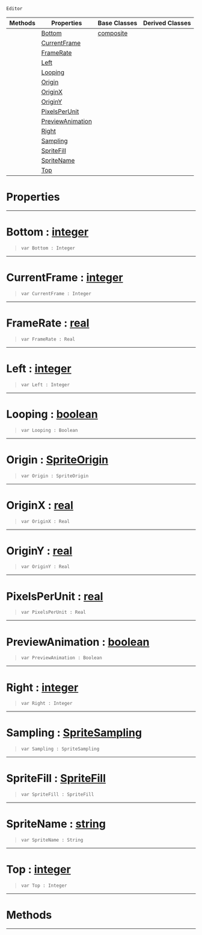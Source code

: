  `Editor`

|Methods|Properties|Base Classes|Derived Classes|
|---|---|---|---|
| |[ Bottom](https://github.com/ZilchEngine/ZilchDocs/blob/master/code_reference/class_reference/spritesourceeditor.markdown#bottom-zilch-engine-docum)|[composite](https://github.com/ZilchEngine/ZilchDocs/blob/master/code_reference/class_reference/composite.markdown)| |
| |[ CurrentFrame](https://github.com/ZilchEngine/ZilchDocs/blob/master/code_reference/class_reference/spritesourceeditor.markdown#currentframe-zilch-engine)| | |
| |[ FrameRate](https://github.com/ZilchEngine/ZilchDocs/blob/master/code_reference/class_reference/spritesourceeditor.markdown#framerate-zilch-engine-do)| | |
| |[ Left](https://github.com/ZilchEngine/ZilchDocs/blob/master/code_reference/class_reference/spritesourceeditor.markdown#left-zilch-engine-documen)| | |
| |[ Looping](https://github.com/ZilchEngine/ZilchDocs/blob/master/code_reference/class_reference/spritesourceeditor.markdown#looping-zilch-engine-docu)| | |
| |[ Origin](https://github.com/ZilchEngine/ZilchDocs/blob/master/code_reference/class_reference/spritesourceeditor.markdown#origin-zilch-engine-docum)| | |
| |[ OriginX](https://github.com/ZilchEngine/ZilchDocs/blob/master/code_reference/class_reference/spritesourceeditor.markdown#originx-zilch-engine-docu)| | |
| |[ OriginY](https://github.com/ZilchEngine/ZilchDocs/blob/master/code_reference/class_reference/spritesourceeditor.markdown#originy-zilch-engine-docu)| | |
| |[ PixelsPerUnit](https://github.com/ZilchEngine/ZilchDocs/blob/master/code_reference/class_reference/spritesourceeditor.markdown#pixelsperunit-zilch-engin)| | |
| |[ PreviewAnimation](https://github.com/ZilchEngine/ZilchDocs/blob/master/code_reference/class_reference/spritesourceeditor.markdown#previewanimation-zilch-en)| | |
| |[ Right](https://github.com/ZilchEngine/ZilchDocs/blob/master/code_reference/class_reference/spritesourceeditor.markdown#right-zilch-engine-docume)| | |
| |[ Sampling](https://github.com/ZilchEngine/ZilchDocs/blob/master/code_reference/class_reference/spritesourceeditor.markdown#sampling-zilch-engine-doc)| | |
| |[ SpriteFill](https://github.com/ZilchEngine/ZilchDocs/blob/master/code_reference/class_reference/spritesourceeditor.markdown#spritefill-zilch-engine-d)| | |
| |[ SpriteName](https://github.com/ZilchEngine/ZilchDocs/blob/master/code_reference/class_reference/spritesourceeditor.markdown#spritename-zilch-engine-d)| | |
| |[ Top](https://github.com/ZilchEngine/ZilchDocs/blob/master/code_reference/class_reference/spritesourceeditor.markdown#top-zilch-engine-document)| | |


 #  Properties


---  
 #  Bottom : [integer](https://github.com/ZilchEngine/ZilchDocs/blob/master/code_reference/nada_base_types/integer.markdown)

> 
> ``` lang=cpp, name=Nada
> var Bottom : Integer


---  
 #  CurrentFrame : [integer](https://github.com/ZilchEngine/ZilchDocs/blob/master/code_reference/nada_base_types/integer.markdown)

> 
> ``` lang=cpp, name=Nada
> var CurrentFrame : Integer


---  
 #  FrameRate : [real](https://github.com/ZilchEngine/ZilchDocs/blob/master/code_reference/nada_base_types/real.markdown)

> 
> ``` lang=cpp, name=Nada
> var FrameRate : Real


---  
 #  Left : [integer](https://github.com/ZilchEngine/ZilchDocs/blob/master/code_reference/nada_base_types/integer.markdown)

> 
> ``` lang=cpp, name=Nada
> var Left : Integer


---  
 #  Looping : [boolean](https://github.com/ZilchEngine/ZilchDocs/blob/master/code_reference/nada_base_types/boolean.markdown)

> 
> ``` lang=cpp, name=Nada
> var Looping : Boolean


---  
 #  Origin : [SpriteOrigin](https://github.com/ZilchEngine/ZilchDocs/blob/master/code_reference/enum_reference.markdown#spriteorigin)

> 
> ``` lang=cpp, name=Nada
> var Origin : SpriteOrigin


---  
 #  OriginX : [real](https://github.com/ZilchEngine/ZilchDocs/blob/master/code_reference/nada_base_types/real.markdown)

> 
> ``` lang=cpp, name=Nada
> var OriginX : Real


---  
 #  OriginY : [real](https://github.com/ZilchEngine/ZilchDocs/blob/master/code_reference/nada_base_types/real.markdown)

> 
> ``` lang=cpp, name=Nada
> var OriginY : Real


---  
 #  PixelsPerUnit : [real](https://github.com/ZilchEngine/ZilchDocs/blob/master/code_reference/nada_base_types/real.markdown)

> 
> ``` lang=cpp, name=Nada
> var PixelsPerUnit : Real


---  
 #  PreviewAnimation : [boolean](https://github.com/ZilchEngine/ZilchDocs/blob/master/code_reference/nada_base_types/boolean.markdown)

> 
> ``` lang=cpp, name=Nada
> var PreviewAnimation : Boolean


---  
 #  Right : [integer](https://github.com/ZilchEngine/ZilchDocs/blob/master/code_reference/nada_base_types/integer.markdown)

> 
> ``` lang=cpp, name=Nada
> var Right : Integer


---  
 #  Sampling : [SpriteSampling](https://github.com/ZilchEngine/ZilchDocs/blob/master/code_reference/enum_reference.markdown#spritesampling)

> 
> ``` lang=cpp, name=Nada
> var Sampling : SpriteSampling


---  
 #  SpriteFill : [SpriteFill](https://github.com/ZilchEngine/ZilchDocs/blob/master/code_reference/enum_reference.markdown#spritefill)

> 
> ``` lang=cpp, name=Nada
> var SpriteFill : SpriteFill


---  
 #  SpriteName : [string](https://github.com/ZilchEngine/ZilchDocs/blob/master/code_reference/nada_base_types/string.markdown)

> 
> ``` lang=cpp, name=Nada
> var SpriteName : String


---  
 #  Top : [integer](https://github.com/ZilchEngine/ZilchDocs/blob/master/code_reference/nada_base_types/integer.markdown)

> 
> ``` lang=cpp, name=Nada
> var Top : Integer


---  
 #  Methods


---  
 

 